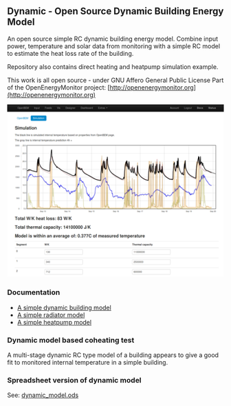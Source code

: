 ## Dynamic - Open Source Dynamic Building Energy Model

An open source simple RC dynamic building energy model. Combine input power, temperature and solar data from monitoring with a simple RC model to estimate the heat loss rate of the building.

Repository also contains direct heating and heatpump simulation example.

This work is all open source - under GNU Affero General Public License
Part of the OpenEnergyMonitor project:
[http://openenergymonitor.org](http://openenergymonitor.org)

![dynamicmodel.png](files/dynamicmodel.png)

### Documentation

- [A simple dynamic building model](https://github.com/openenergymonitor/documentation/blob/master/BuildingBlocks/BuildingEnergyModelling/dynamicmodel.md)
- [A simple radiator model](https://github.com/openenergymonitor/documentation/blob/master/BuildingBlocks/BuildingEnergyModelling/radiatormodel.md)
- [A simple heatpump model](https://github.com/openenergymonitor/documentation/blob/master/BuildingBlocks/BuildingEnergyModelling/heatpumpmodel.md)

### Dynamic model based coheating test 

A multi-stage dynamic RC type model of a building appears to give a good fit to monitored internal temperature in a simple building.

### Spreadsheet version of dynamic model

See: [dynamic_model.ods](files/dynamic_model.ods)

